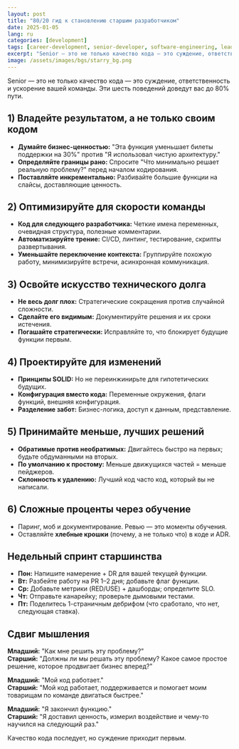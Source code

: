 ```yaml
---
layout: post
title: "80/20 гид к становлению старшим разработчиком"
date: 2025-01-05
lang: ru
categories: [development]
tags: [career-development, senior-developer, software-engineering, leadership]
excerpt: "Senior — это не только качество кода — это суждение, ответственность и ускорение вашей команды. Эти шесть поведений доведут вас до 80% пути."
image: /assets/images/bgs/starry_bg.png
---
```


Senior — это не только качество кода — это суждение, ответственность и ускорение вашей команды. Эти шесть поведений доведут вас до 80% пути.

## 1) Владейте результатом, а не только своим кодом

- **Думайте бизнес-ценностью:** "Эта функция уменьшает билеты поддержки на 30%" против "Я использовал чистую архитектуру."
- **Определяйте границы рано:** Спросите "Что минимально решает реальную проблему?" перед началом кодирования.
- **Поставляйте инкрементально:** Разбивайте большие функции на слайсы, доставляющие ценность.

## 2) Оптимизируйте для скорости команды

- **Код для следующего разработчика:** Четкие имена переменных, очевидная структура, полезные комментарии.
- **Автоматизируйте трение:** CI/CD, линтинг, тестирование, скрипты развертывания.
- **Уменьшайте переключение контекста:** Группируйте похожую работу, минимизируйте встречи, асинхронная коммуникация.

## 3) Освойте искусство технического долга

- **Не весь долг плох:** Стратегические сокращения против случайной сложности.
- **Сделайте его видимым:** Документируйте решения и их сроки истечения.
- **Погашайте стратегически:** Исправляйте то, что блокирует будущие функции первым.

## 4) Проектируйте для изменений

- **Принципы SOLID:** Но не переинжинирьте для гипотетических будущих.
- **Конфигурация вместо кода:** Переменные окружения, флаги функций, внешняя конфигурация.
- **Разделение забот:** Бизнес-логика, доступ к данным, представление.

## 5) Принимайте меньше, лучших решений

- **Обратимые против необратимых:** Двигайтесь быстро на первых; будьте обдуманными на вторых.
- **По умолчанию к простому:** Меньше движущихся частей = меньше пейджеров.
- **Склонность к удалению:** Лучший код часто код, который вы не написали.

## 6) Сложные проценты через обучение

- Паринг, моб и документирование. Ревью — это моменты обучения.
- Оставляйте **хлебные крошки** (почему, а не только что) в коде и ADR.

## Недельный спринт старшинства

- **Пон:** Напишите намерение + DR для вашей текущей функции.
- **Вт:** Разбейте работу на PR 1–2 дня; добавьте флаг функции.
- **Ср:** Добавьте метрики (RED/USE) + дашборды; определите SLO.
- **Чт:** Отправьте канарейку; проверьте дымовыми тестами.
- **Пт:** Поделитесь 1-страничным дебрифом (что сработало, что нет, следующая ставка).

## Сдвиг мышления

**Младший:** "Как мне решить эту проблему?"  
**Старший:** "Должны ли мы решать эту проблему? Какое самое простое решение, которое продвигает бизнес вперед?"

**Младший:** "Мой код работает."  
**Старший:** "Мой код работает, поддерживается и помогает моим товарищам по команде двигаться быстрее."

**Младший:** "Я закончил функцию."  
**Старший:** "Я доставил ценность, измерил воздействие и чему-то научился на следующий раз."

Качество кода последует, но суждение приходит первым.

